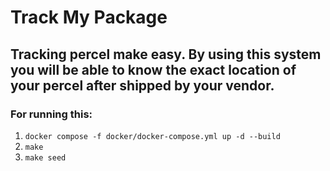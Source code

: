 # Track My Package

## __Tracking percel make easy.__ By using this system you will be able to know the exact location of your percel after shipped by your vendor.

### For running this:
1. `docker compose -f docker/docker-compose.yml up -d --build`
2. `make`
3. `make seed`
